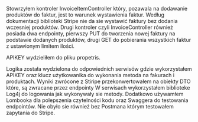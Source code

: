 Stowrzyłem kontroler InvoiceItemController który, pozawala na dodawanie produktów do faktur, jest to warunek wystawienia faktur.
Według dokumentacji biblioteki Stripe nie da sie wystawić faktury bez dodania wczesniej produktów.
Drugi kontroler czyli InvoiceController również posiada dwa endpointy, pierwszy PUT do tworzenia nowej faktury na podstawie dodanych produktów,
drugi GET do pobierania wszystkich faktur z ustawionym limitem ilości.

APIKEY wydzieliłem do pliku propetris.

Logika została wydzielona do odpowiednich serwisów gdzie wykorzystałem APIKEY oraz klucz użytkowanika do wykonania metoda na fakurach i produktach.
Wyniki zwrócone z Stiripe przekonwertowałem na obiekty DTO które, są zwracane przez endpointy W serwisach wykorzystałem biblioteke Log4j do logowania jak 
wykonywały sie metody. Dodatkowo używamłem Lombooka dla polepszenia czytelności kodu oraz Swaggera do testowania endpointów. Nie obyło sie również bez Postmana 
którym testowałem zapytania do Stripe.

